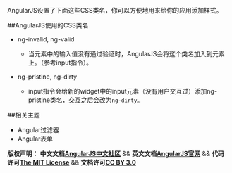 AngularJS设置了下面这些CSS类名，你可以方便地用来给你的应用添加样式。

##AngularJS使用的CSS类名
*  ng-invalid, ng-valid

	*  当元素中的输入值没有通过验证时，AngularJS会将这个类名加入到元素上。（参考input指令）。

*  ng-pristine, ng-dirty

	*  input指令会给新的widget中的input元素（没有用户交互过）添加ng-pristine类名，交互之后会改为`ng-dirty`。

##相关主题
*  Angular过滤器
*  Angular表单

<span class="doc-copyright">**版权声明：** **中文文档[AngularJS中文社区][]** && **英文文档[AngularJS官网][]** && **代码许可[The MIT License][]** && **文档许可[CC BY 3.0][]**</span>

 [AngularJS中文社区]: http://angularjs.cn/
 [AngularJS官网]: http://angularjs.org/
 [The MIT License]: http://baike.baidu.com/view/3159946.htm
 [CC BY 3.0]: http://creativecommons.org/licenses/by/3.0/deed.zh